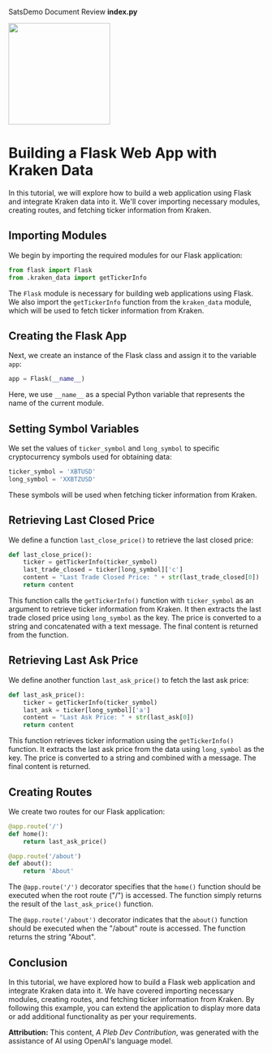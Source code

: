SatsDemo Document Review **index.py**

<img src="https://avatars.githubusercontent.com/u/84297388?s=200&v=4" width="200" height="200">

# Building a Flask Web App with Kraken Data

In this tutorial, we will explore how to build a web application using Flask and integrate Kraken data into it. We'll cover importing necessary modules, creating routes, and fetching ticker information from Kraken.

## Importing Modules

We begin by importing the required modules for our Flask application:

```python
from flask import Flask
from .kraken_data import getTickerInfo
```

The `Flask` module is necessary for building web applications using Flask. We also import the `getTickerInfo` function from the `kraken_data` module, which will be used to fetch ticker information from Kraken.

## Creating the Flask App

Next, we create an instance of the Flask class and assign it to the variable `app`:

```python
app = Flask(__name__)
```

Here, we use `__name__` as a special Python variable that represents the name of the current module.

## Setting Symbol Variables

We set the values of `ticker_symbol` and `long_symbol` to specific cryptocurrency symbols used for obtaining data:

```python
ticker_symbol = 'XBTUSD'
long_symbol = 'XXBTZUSD'
```

These symbols will be used when fetching ticker information from Kraken.

## Retrieving Last Closed Price

We define a function `last_close_price()` to retrieve the last closed price:

```python
def last_close_price():
    ticker = getTickerInfo(ticker_symbol)
    last_trade_closed = ticker[long_symbol]['c']
    content = "Last Trade Closed Price: " + str(last_trade_closed[0])
    return content
```

This function calls the `getTickerInfo()` function with `ticker_symbol` as an argument to retrieve ticker information from Kraken. It then extracts the last trade closed price using `long_symbol` as the key. The price is converted to a string and concatenated with a text message. The final content is returned from the function.

## Retrieving Last Ask Price

We define another function `last_ask_price()` to fetch the last ask price:

```python
def last_ask_price():
    ticker = getTickerInfo(ticker_symbol)
    last_ask = ticker[long_symbol]['a']
    content = "Last Ask Price: " + str(last_ask[0])
    return content
```

This function retrieves ticker information using the `getTickerInfo()` function. It extracts the last ask price from the data using `long_symbol` as the key. The price is converted to a string and combined with a message. The final content is returned.

## Creating Routes

We create two routes for our Flask application:

```python
@app.route('/')
def home():
    return last_ask_price()

@app.route('/about')
def about():
    return 'About'
```

The `@app.route('/')` decorator specifies that the `home()` function should be executed when the root route ("/") is accessed. The function simply returns the result of the `last_ask_price()` function.

The `@app.route('/about')` decorator indicates that the `about()` function should be executed when the "/about" route is accessed. The function returns the string "About".

## Conclusion

In this tutorial, we have explored how to build a Flask web application and integrate Kraken data into it. We have covered importing necessary modules, creating routes, and fetching ticker information from Kraken. By following this example, you can extend the application to display more data or add additional functionality as per your requirements.

**Attribution:** This content, *A Pleb Dev Contribution*, was generated with the assistance of AI using OpenAI's language model.
